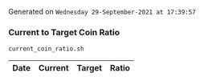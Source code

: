 Generated on `Wednesday 29-September-2021 at 17:39:57`

### Current to Target Coin Ratio
`current_coin_ratio.sh`

Date|Current|Target|Ratio
---|---|---|---
